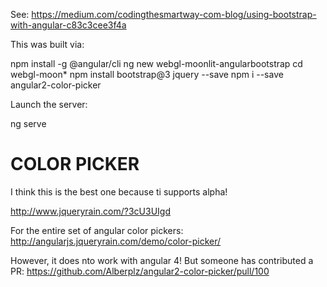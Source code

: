 See: https://medium.com/codingthesmartway-com-blog/using-bootstrap-with-angular-c83c3cee3f4a

This was built via:

npm install -g @angular/cli
ng new webgl-moonlit-angularbootstrap
cd webgl-moon*
npm install bootstrap@3 jquery --save
npm i --save angular2-color-picker

Launch the server:

ng serve




# COLOR PICKER

I think this is the best one because ti supports alpha!

http://www.jqueryrain.com/?3cU3UIgd

For the entire set of angular color pickers:
http://angularjs.jqueryrain.com/demo/color-picker/

However, it does nto work with angular 4!
But someone has contributed a PR: https://github.com/Alberplz/angular2-color-picker/pull/100
